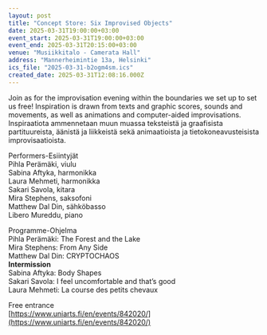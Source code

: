 ```yaml
---
layout: post
title: "Concept Sto­re: Six Im­pro­vi­sed Ob­jects"
date: 2025-03-31T19:00:00+03:00
event_start: 2025-03-31T19:00:00+03:00
event_end: 2025-03-31T20:15:00+03:00
venue: "Musiikkitalo - Camerata Hall"
address: "Mannerheimintie 13a, Helsinki"
ics_file: "2025-03-31-b2ogm4sm.ics"
created_date: 2025-03-31T12:08:16.000Z
---
```


Join as for the improvisation evening within the boundaries we set up to set us free! Inspiration is drawn from texts and graphic scores, sounds and movements, as well as animations and computer-aided improvisations.  
Inspiraatiota ammennetaan muun muassa teksteistä ja graafisista partituureista, äänistä ja liikkeistä sekä animaatioista ja tietokoneavusteisista improvisaatioista.  
  
Performers-Esiintyjät  
Pihla Perämäki, viulu  
Sabina Aftyka, harmonikka  
Laura Mehmeti, harmonikka  
Sakari Savola, kitara  
Mira Stephens, saksofoni  
Matthew Dal Din, sähköbasso  
Libero Mureddu, piano  
  
Programme-Ohjelma  
Pihla Perämäki: The Forest and the Lake  
Mira Stephens: From Any Side  
Matthew Dal Din: CRYPTOCHAOS  
**Intermission**  
Sabina Aftyka: Body Shapes  
Sakari Savola: I feel uncomfortable and that’s good  
Laura Mehmeti: La course des petits chevaux  
  
Free entrance  
[https://www.uniarts.fi/en/events/842020/](https://www.uniarts.fi/en/events/842020/)
